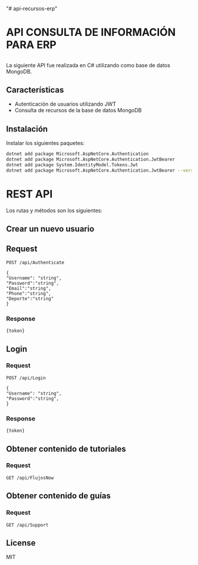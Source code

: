 "# api-recursos-erp" 
# API CONSULTA DE INFORMACIÓN PARA ERP
## 

La siguiente API fue realizada en C# utilizando como base de datos MongoDB.


## Características

- Autenticación de usuarios utilizando JWT
- Consulta de recursos de la base de datos MongoDB

## Instalación

Instalar los siguientes paquetes: 

```sh
dotnet add package Microsoft.AspNetCore.Authentication
dotnet add package Microsoft.AspNetCore.Authentication.JwtBearer
dotnet add package System.IdentityModel.Tokens.Jwt
dotnet add package Microsoft.AspNetCore.Authentication.JwtBearer --version 6.0.4
```

# REST API

Los rutas y métodos son los siguientes:

## Crear un nuevo usuario
## Request
`POST /api/Authenticate`

   
    {
    "Username": "string",
    "Password":"string",
    "Email":"string",
    "Phone":"string",
    "Deporte":"string"
    }


### Response

    {token}



## Login
### Request

`POST /api/Login`

   
    {
    "Username": "string",
    "Password":"string",
    }


### Response

    {token}

## Obtener contenido de tutoriales
### Request

`GET /api/FlujosNow`

## Obtener contenido de guías
### Request

`GET /api/Support`

## License

MIT

